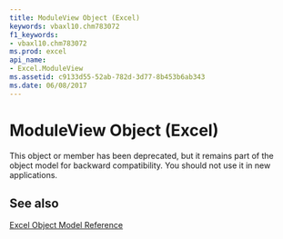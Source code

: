 ```yaml
---
title: ModuleView Object (Excel)
keywords: vbaxl10.chm783072
f1_keywords:
- vbaxl10.chm783072
ms.prod: excel
api_name:
- Excel.ModuleView
ms.assetid: c9133d55-52ab-782d-3d77-8b453b6ab343
ms.date: 06/08/2017
---
```



# ModuleView Object (Excel)

This object or member has been deprecated, but it remains part of the object model for backward compatibility. You should not use it in new applications.


## See also


[Excel Object Model Reference](./overview/object-model-excel-vba-reference.md)


